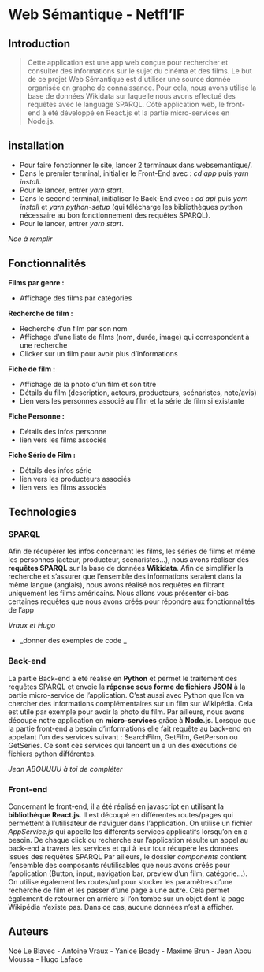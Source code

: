 # Web Sémantique - Netfl’IF

## Introduction 

> Cette application est une app web conçue pour rechercher et consulter des informations sur le sujet du cinéma et des films. Le but de ce projet Web Sémantique est d'utiliser une source donnée organisée en graphe de connaissance. Pour cela, nous avons utilisé la base de données Wikidata sur laquelle nous avons effectué des requêtes avec le language SPARQL. Côté application web, le front-end à été développé en React.js et la partie micro-services en Node.js.

## installation 

- Pour faire fonctionner le site, lancer 2 terminaux dans websemantique/.
- Dans le premier terminal, initialier le Front-End avec : _cd app_ puis _yarn install_.
- Pour le lancer, entrer _yarn start_.
- Dans le second terminal, initialiser le Back-End avec : _cd api_ puis _yarn install_ et _yarn python-setup_ (qui télécharge les bibliothèques python nécessaire au bon fonctionnement des requêtes SPARQL).
- Pour le lancer, entrer _yarn start_.

_Noe à remplir_

## Fonctionnalités

**Films par genre :**
- Affichage des films par catégories 

**Recherche de film :**
- Recherche d’un film par son nom 
- Affichage d’une liste de films (nom, durée, image) qui correspondent à une recherche
- Clicker sur un film pour avoir plus d’informations 

**Fiche de film :**
- Affichage de la photo d’un film et son titre 
- Détails du film (description, acteurs, producteurs, scénaristes, note/avis)
- Lien vers les personnes associé au film et la série de film si existante 

**Fiche Personne :**
- Détails des infos personne
- lien vers les films associés 

**Fiche Série de Film :** 
- Détails des infos série
- lien vers les producteurs associés
- lien vers les films associés

## Technologies

### SPARQL

Afin de récupérer les infos concernant les films, les séries de films et même les personnes (acteur, producteur, scénaristes…), nous avons réaliser des **requêtes SPARQL** sur la base de données **Wikidata**. Afin de simplifier la recherche et s’assurer que l’ensemble des informations seraient dans la même langue (anglais), nous avons réalisé nos requêtes en filtrant uniquement les films américains. 
Nous allons vous présenter ci-bas certaines requêtes que nous avons créés pour répondre aux fonctionnalités de l’app

_Vraux et Hugo_ 
- _donner des exemples de code _

### Back-end

La partie Back-end a été réalisé en **Python** et permet le traitement des requêtes SPARQL et envoie la **réponse sous forme de fichiers JSON** à la partie micro-service de l’application. C’est aussi avec Python que l’on va chercher des informations complémentaires	sur un film sur Wikipédia. Cela est utile par exemple pour avoir la photo du film.
Par ailleurs, nous avons découpé notre application en **micro-services** grâce à **Node.js**. Lorsque que la partie front-end a besoin d’informations elle fait requête au back-end en appelant l’un des services suivant : SearchFilm, GetFilm, GetPerson ou GetSeries. Ce sont ces services qui lancent un à un des exécutions de fichiers python différentes.

_Jean ABOUUUU à toi de compléter_

### Front-end

Concernant le front-end, il a été réalisé en javascript en utilisant la **bibliothèque React.js**.
Il est découpé en différentes routes/pages qui permettent à l’utilisateur de naviguer dans l’application. On utilise un fichier _AppService.js_ qui appelle les différents services applicatifs lorsqu’on en a besoin. 
De chaque click ou recherche sur l’application résulte un appel au back-end à travers les services et qui à leur tour récupère les données issues des requêtes SPARQL
Par ailleurs, le dossier _components_ contient l’ensemble des composants réutilisables que nous avons créés pour l’application (Button, input, navigation bar, preview d’un film, catégorie…).
On utilise également les routes/url pour stocker les paramètres d’une recherche de film et les passer d’une page à une autre. Cela permet également de retourner en arrière si l’on tombe sur un objet dont la page Wikipédia n’existe pas. Dans ce cas, aucune données n’est à afficher. 




## Auteurs 
Noé Le Blavec - Antoine Vraux - Yanice Boady - Maxime Brun - Jean Abou Moussa - Hugo Laface
